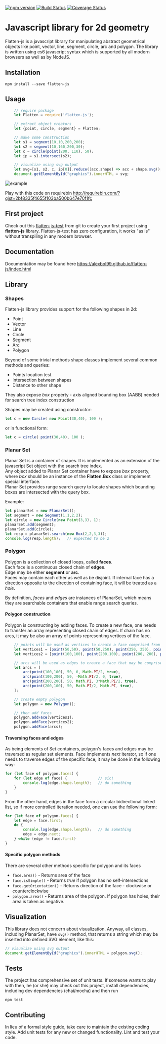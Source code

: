 [![npm version](https://badge.fury.io/js/flatten-js.svg)](https://badge.fury.io/js/flatten-js)
[![Build Status](https://travis-ci.org/alexbol99/flatten-js.svg?branch=master)](https://travis-ci.org/alexbol99/flatten-js)
[![Coverage Status](https://coveralls.io/repos/github/alexbol99/flatten-js/badge.svg?branch=master)](https://coveralls.io/github/alexbol99/flatten-js?branch=master)

# Javascript library for 2d geometry

Flatten-js is a javascript library for manipulating abstract geometrical objects like point, vector, line, segment,
circle, arc and polygon. The library is written using es6 javascript syntax which is supported by all modern browsers as well as by NodeJS.

## Installation

    npm install --save flatten-js

## Usage

```javascript
    // require package
    let Flatten = require('flatten-js');

    // extract object creators
    let {point, circle, segment} = Flatten;

    // make some construction
    let s1 = segment(10,10,200,200);
    let s2 = segment(10,160,200,30);
    let c = circle(point(200, 110), 50);
    let ip = s1.intersect(s2);

    // visualize using svg output
    let svg=[s1, s2, c, ip[0]].reduce((acc,shape) => acc + shape.svg(),"");
    document.getElementById("graphics").innerHTML = svg;
```

![example](https://cloud.githubusercontent.com/assets/6965440/24111445/1310ceb4-0d9f-11e7-9775-2868ec5c4f21.png)
  
Play with this code on requirebin http://requirebin.com/?gist=2bf8335f4655f103ba500b647e70f1fc

## First project

Check out this [flatten-js-test](https://github.com/alexbol99/flatten-js-test) from git to create your first project using **flatten-js** library.
Flatten-js-test has zero configuration, it works "as is" without transpiling in any modern browser.

## Documentation

Documentation may be found here https://alexbol99.github.io/flatten-js/index.html

## Library

### Shapes
Flatten-js library provides support for the following shapes in 2d:
* Point
* Vector
* Line
* Circle
* Segment
* Arc
* Polygon

Beyond of some trivial methods shape classes implement several common methods and queries:
* Points location test
* Intersection between shapes
* Distance to other shape

They also expose *box* property - axis aligned bounding box (AABB)
needed for search tree index construction


Shapes may be created using constructor:
```javascript
let c = new Circle( new Point(30,40), 100 );
```
or in functional form:
```javascript
let c = circle( point(30,40), 100 );
```
### Planar Set
Planar Set is a container of shapes.
It is implemented as an extension of the javascript Set object with the search tree index.<br/>
Any object added to Planar Set container have to expose *box* property,
where *box* should be an instance of the **Flatten.Box** class or implement special interface.<br/>
Planar Set provides range search query to locate shapes which
bounding boxes are intersected with the query box. 

Example:

```javascript
let planarSet = new PlanarSet();
let segment = new Segment(1,1,2,2);
let circle = new Circle(new Point(3,3), 1);
planarSet.add(segment);
planarSet.add(circle);
let resp = planarSet.search(new Box(2,2,3,3));
console.log(resp.length);   // expected to be 2
```

### Polygon
Polygon is a collection of closed loops, called **faces**.<br/>
Each face is a continuous closed chain of **edges**.<br/>
Edge may be either **segment** or **arc**.<br/>
Faces may contain each other as well as be disjoint. If internal face has a direction opposite
to the direction of containing face, it will be treated as a *hole*.<br/>

By definition, *faces* and *edges* are instances of PlanarSet, which means they are searchable containers
 that enable range search queries.

#### Polygon construction
Polygon is constructing by adding faces. To create a new face, one needs to transfer an array
representing closed chain of edges. If chain has no arcs, it may be also an array of points
representing vertices of the face.
```javascript
    // points will be used as vertices to create a face comprised from segments only
    let vertices1 = [point(50,50), point(50,250), point(250, 250), point(250,50)];
    let vertices2 = [point(100,100), point(200,100), point(200, 200), point(100,200)];

    // arcs will be used as edges to create a face that may be comprised from segments and arcs
    let arcs = [
        arc(point(100,100), 50, 0, Math.PI/2, true),
        arc(point(100,200), 50, -Math.PI/2, 0, true),
        arc(point(200,200), 50, Math.PI, 3*Math.PI/2, true),
        arc(point(200,100), 50, Math.PI/2, Math.PI, true),
    ];

    // create empty polygon
    let polygon = new Polygon();

    // then add faces
    polygon.addFace(vertices1);
    polygon.addFace(vertices2);
    polygon.addFace(arcs);
```
#### Traversing faces and edges
As being elements of Set containers, polygon's faces and edges may be traversed as regular set elements.
Face implements *next* iterator, so if one needs to traverse edges of the specific face,
it may be done in the following way:
```javascript
for (let face of polygon.faces) {
    for (let edge of face) {              // sic!
        console.log(edge.shape.length);   // do something
    }
}
``` 
From the other hand, edges in the face form a circular bidirectional linked list,
so if more controlled iteration needed, one can use the following form:
```javascript
for (let face of polygon.faces) {
    let edge = face.first;
    do {
        console.log(edge.shape.length);   // do something
        edge = edge.next;
    } while (edge != face.first)
}
```
#### Specific polygon methods
There are several other methods specific for polygon and its faces
* `face.area()` - Returns area of the face
* `face.isSimple()` - Returns *true* if polygon has no self-intersections
* `face.getOrientation()` - Returns direction of the face - clockwise or counterclockwise
* `polygon.area()` - Returns area of the polygon. If polygon has holes,
their area is taken as negative. 

## Visualization
This library does not concern about visualization.
Anyway, all classes, including PlanarSet, have `svg()` method, that returns a string which may be inserted into
defined SVG element, like this:
```javascript
// visualize using svg output
document.getElementById("graphics").innerHTML = polygon.svg();
```
## Tests

The project has comprehensive set of unit tests. If someone wants to play with then,
he (or she) may check out this project, install dependencies,
 including dev dependencies (chai/mocha) and then run 
```
npm test
```    


## Contributing

In lieu of a formal style guide, take care to maintain the existing coding style. Add unit tests for any new or changed functionality. Lint and test your code.
